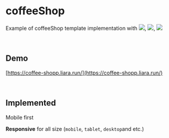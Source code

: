# coffeeShop
Example of coffeeShop template implementation with <img src="https://img.shields.io/badge/HTML-red?style=flat" />, <img src="https://img.shields.io/badge/TAILWINDCSS-blue?style=flat" />, <img src="https://img.shields.io/badge/JAVASCRIPT-yellow?style=flat" />

<br/>

## Demo
[https://coffee-shopp.liara.run/](https://coffee-shopp.liara.run/)

<br/>

## Implemented
Mobile first

**Responsive** for all size (`mobile`, `tablet`, `desktop`and etc.)

<br/>
<!--
## Light/Dark mode
To switch from `light mode` to `dark mode`, you can use the button designed in the `footer`
-->
